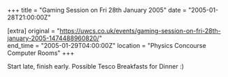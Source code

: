 +++
title = "Gaming Session on Fri 28th January 2005"
date = "2005-01-28T21:00:00Z"

[extra]
original = "https://uwcs.co.uk/events/gaming-session-on-fri-28th-january-2005-1474488960820/"    
end_time = "2005-01-29T04:00:00Z"
location = "Physics Concourse Computer Rooms"
+++

Start late, finish early. Possible Tesco Breakfasts for Dinner :)

